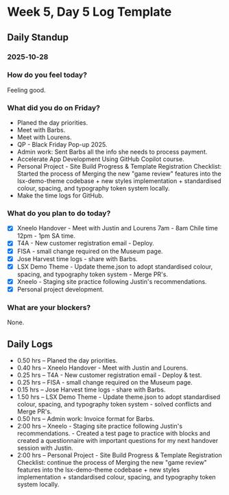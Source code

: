# Week 5, Day 5 Log Template

## Daily Standup

### 2025‑10‑28

### How do you feel today?

Feeling good.

### What did you do on Friday?

- Planed the day priorities.
- Meet with Barbs.
- Meet with Lourens.
- QP - Black Friday Pop-up 2025.
- Admin work: Sent Barbs all the info she needs to process payment.
- Accelerate App Development Using GitHub Copilot course.
- Personal Project - Site Build Progress & Template Registration Checklist: Started the process of Merging the new "game review" features into the lsx-demo-theme codebase + new styles implementation + standardised colour, spacing, and typography token system locally.
- Make the time logs for GitHub.

### What do you plan to do today?

-   [x] Xneelo Handover - Meet with Justin and Lourens 7am - 8am Chile time 12pm - 1pm SA time.
-   [x] T4A - New customer registration email - Deploy.
-   [x] FISA - small change required on the Museum page.
-   [x] Jose Harvest time logs - share with Barbs.
-   [x] LSX Demo Theme - Update theme.json to adopt standardised colour, spacing, and typography token system - Merge PR's.
-   [x] Xneelo - Staging site practice following Justin's recommendations.
-   [x] Personal project development.

### What are your blockers?

None.

## Daily Logs

-   0.50 hrs – Planed the day priorities.
-   0.40 hrs – Xneelo Handover - Meet with Justin and Lourens.
-   0.25 hrs – T4A - New customer registration email - Deploy & test.
-   0.25 hrs – FISA - small change required on the Museum page.
-   0.15 hrs – Jose Harvest time logs - share with Barbs.
-   1.50 hrs – LSX Demo Theme - Update theme.json to adopt standardised colour, spacing, and typography token system - solved conflicts and Merge PR's.
-   0.50 hrs – Admin work: Invoice format for Barbs.
-   2:00 hrs – Xneelo - Staging site practice following Justin's recommendations. - Created a test page to practice with blocks and created a questionnaire with important questions for my next handover session with Justin.
-   2:00 hrs – Personal Project - Site Build Progress & Template Registration Checklist: continue the process of Merging the new "game review" features into the lsx-demo-theme codebase + new styles implementation + standardised colour, spacing, and typography token system locally.
